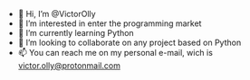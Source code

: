 - 👋 Hi, I’m @VictorOlly
- 👀 I’m interested in enter the programming market
- 🌱 I’m currently learning Python  
- 💞️ I’m looking to collaborate on any project based on Python
- 📫 You can reach me on my personal e-mail, wich is victor.olly@protonmail.com
